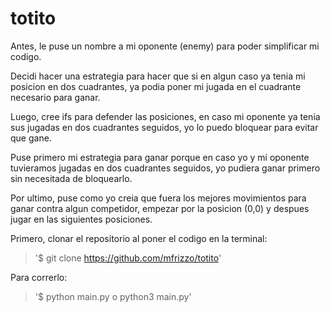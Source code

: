 # totito
Antes, le puse un nombre a mi oponente (enemy) para poder simplificar mi codigo. 

Decidi hacer una estrategia para hacer que si en algun caso ya tenia mi posicion en dos cuadrantes, ya podia poner mi jugada en el cuadrante necesario para ganar. 

Luego, cree ifs para defender las posiciones, en caso mi oponente ya tenia sus jugadas en dos cuadrantes seguidos, yo lo puedo bloquear para evitar que gane. 

Puse primero mi estrategia para ganar porque en caso yo y mi oponente tuvieramos jugadas en dos cuadrantes seguidos, yo pudiera ganar primero sin necesitada de bloquearlo. 

Por ultimo, puse como yo creia que fuera los mejores movimientos para ganar contra algun competidor, empezar por la posicion (0,0) y despues jugar en las siguientes posiciones. 


Primero, clonar el repositorio al poner el codigo en la terminal:

> '$ git clone https://github.com/mfrizzo/totito'

Para correrlo:

> '$ python main.py o python3 main.py'
